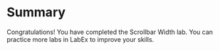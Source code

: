 # Summary

Congratulations! You have completed the Scrollbar Width lab. You can practice more labs in LabEx to improve your skills.
